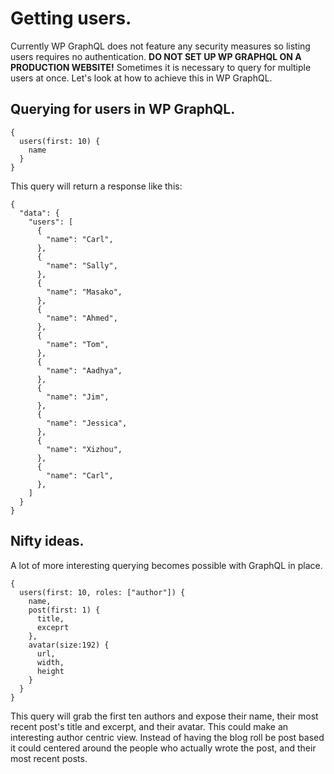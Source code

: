 # Getting users.

Currently WP GraphQL does not feature any security measures so listing users requires no authentication. **DO NOT SET UP WP GRAPHQL ON A PRODUCTION WEBSITE!** Sometimes it is necessary to query for multiple users at once.  Let's look at how to achieve this in WP GraphQL.

## Querying for users in WP GraphQL.

```
{
  users(first: 10) {
    name
  }
}
```

This query will return a response like this:

```
{
  "data": {
    "users": [
      {
        "name": "Carl",
      },
      {
        "name": "Sally",
      },
      {
        "name": "Masako",
      },
      {
        "name": "Ahmed",
      },
      {
        "name": "Tom",
      },
      {
        "name": "Aadhya",
      },
      {
        "name": "Jim",
      },
      {
        "name": "Jessica",
      },
      {
        "name": "Xizhou",
      },
      {
        "name": "Carl",
      },
    ]
  }
}
```

## Nifty ideas.

A lot of more interesting querying becomes possible with GraphQL in place.

```
{
  users(first: 10, roles: ["author"]) {
    name,
    post(first: 1) {
      title,
      exceprt
    },
    avatar(size:192) {
      url,
      width,
      height
    }
  }
}
```

This query will grab the first ten authors and expose their name, their most recent post's title and excerpt, and their avatar.  This could make an interesting author centric view.  Instead of having the blog roll be post based it could centered around the people who actually wrote the post, and their most recent posts.

